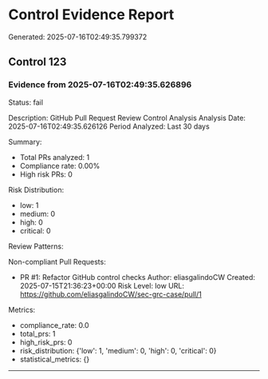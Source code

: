 # Control Evidence Report

Generated: 2025-07-16T02:49:35.799372


## Control 123

### Evidence from 2025-07-16T02:49:35.626896

Status: fail

Description:
GitHub Pull Request Review Control Analysis
Analysis Date: 2025-07-16T02:49:35.626126
Period Analyzed: Last 30 days

Summary:
- Total PRs analyzed: 1
- Compliance rate: 0.00%
- High risk PRs: 0

Risk Distribution:
- low: 1
- medium: 0
- high: 0
- critical: 0

Review Patterns:


Non-compliant Pull Requests:
- PR #1: Refactor GitHub control checks
  Author: eliasgalindoCW
  Created: 2025-07-15T21:36:23+00:00
  Risk Level: low
  URL: https://github.com/eliasgalindoCW/sec-grc-case/pull/1

Metrics:
- compliance_rate: 0.0
- total_prs: 1
- high_risk_prs: 0
- risk_distribution: {'low': 1, 'medium': 0, 'high': 0, 'critical': 0}
- statistical_metrics: {}

---
